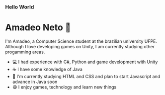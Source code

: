 ### Hello World 
# Amadeo Neto 👾
I'm Amadeo, a Computer Science student at the brazilian university UFPE.  
Although I love developing games on Unity, I am currently studying other progamming areas.

- 💻 I had experience with C#, Python and game development with Unity
- ☕ I have some knowledge of Java
- 📖 I'm currently studying HTML and CSS and plan to start Javascript and advance in Java soon
- 😄 I enjoy games, technology and learn new things
